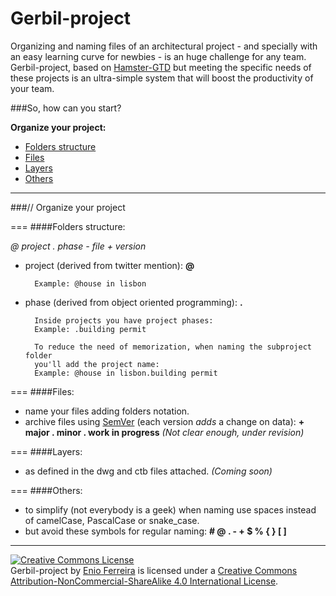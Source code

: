 Gerbil-project
==============

Organizing and naming files of an architectural project - and specially with an easy learning curve for newbies - is an huge challenge for any team. Gerbil-project, based on [Hamster-GTD](http://github.com/we-build-dreams/hamster-gtd) but meeting the specific needs of these projects is an ultra-simple system that will boost the productivity of your team.

###So, how can you start?

**Organize your project:**

- [Folders structure](#folders-structure)
- [Files](#files)
- [Layers](#layers)
- [Others](#others)

---
###// Organize your project

===
####Folders structure:

*@ project . phase - file + version*

- project (derived from twitter mention): **@**

        Example: @house in lisbon

- phase (derived from object oriented programming): **.**

    	Inside projects you have project phases:
        Example: .building permit

        To reduce the need of memorization, when naming the subproject folder
        you'll add the project name:
        Example: @house in lisbon.building permit

===
####Files:

- name your files adding folders notation.
- archive files using [SemVer](http://www.semver.org/) (each version *adds* a change on data): **+ major . minor . work in progress**
*(Not clear enough, under revision)*

===
####Layers:

- as defined in the dwg and ctb files attached. *(Coming soon)*

===
####Others:

- to simplify (not everybody is a geek) when naming use spaces instead of camelCase, PascalCase or snake_case.
- but avoid these symbols for regular naming: **# @ . - + $ % { } [ ]**

---
<a rel="license" href="http://creativecommons.org/licenses/by-nc-sa/4.0/"><img alt="Creative Commons License" style="border-width:0" src="https://i.creativecommons.org/l/by-nc-sa/4.0/88x31.png" /></a><br /><span xmlns:dct="http://purl.org/dc/terms/" property="dct:title">Gerbil-project</span> by <a xmlns:cc="http://creativecommons.org/ns#" href="http://enioferreira.com/" property="cc:attributionName" rel="cc:attributionURL">Enio Ferreira</a> is licensed under a <a rel="license" href="http://creativecommons.org/licenses/by-nc-sa/4.0/">Creative Commons Attribution-NonCommercial-ShareAlike 4.0 International License</a>.
